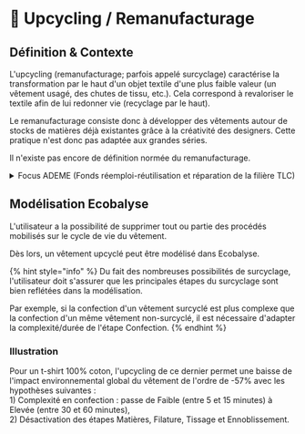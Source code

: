 # 🧥 Upcycling / Remanufacturage

## Définition & Contexte

L'upcycling (remanufacturage; parfois appelé surcyclage) caractérise la transformation par le haut d'un objet textile d'une plus faible valeur (un vêtement usagé, des chutes de tissu, etc.). Cela correspond à revaloriser le textile afin de lui redonner vie (recyclage par le haut). &#x20;

Le remanufacturage consiste donc à développer des vêtements autour de stocks de matières déjà existantes grâce à la créativité des designers. Cette pratique n'est donc pas adaptée aux grandes séries.&#x20;

Il n'existe pas encore de définition normée du remanufacturage.&#x20;

<details>

<summary>Focus ADEME (Fonds réemploi-réutilisation et réparation de la filière TLC)</summary>

Extrait de l'[étude préalable publiée en 2022](https://librairie.ademe.fr/economie-circulaire-et-dechets/5323-fonds-reemploi-reutilisation-et-reparation-de-la-filiere-tlc.html)

"Le terme « upcycling » (ou remanufacturage/surcyclage en français) est de plus en plus utilisé dans la profession. Le mot désignait au départ l’exploitation des matériaux délaissés au cours de la chaîne de production, par opposition au « recyclage » qui porte sur les produits en fin de vie. Bien que la définition de l’upcycling soit encore à construire, l’upcycling englobe désormais la transformation directe des matériaux en nouveaux produits, ou la transformation de pièces conçues pour en augmenter l’attrait. Le « up », marquant l’idée de tirer les matériaux vers le haut. L’upcycling n’a pas de définition règlementaire. Cette activité est considérée exclue du périmètre des études réparation et réemploi-réutilisation."

</details>

## Modélisation Ecobalyse

L'utilisateur a la possibilité de supprimer tout ou partie des procédés mobilisés sur le cycle de vie du vêtement.

Dès lors, un vêtement upcyclé peut être modélisé dans Ecobalyse.

{% hint style="info" %}
Du fait des nombreuses possibilités de surcyclage, l'utilisateur doit s'assurer que les principales étapes du surcyclage sont bien reflétées dans la modélisation.

Par exemple, si la confection d'un vêtement surcyclé est plus complexe que la confection d'un même vêtement non-surcyclé, il est nécessaire d'adapter la complexité/durée de l'étape Confection.&#x20;
{% endhint %}

### Illustration

Pour un t-shirt 100% coton, l'upcycling de ce dernier permet une baisse de l'impact environnemental global du vêtement de l'ordre de -57% avec les hypothèses suivantes : \
1\) Complexité en confection : passe de Faible (entre 5 et 15 minutes) à Elevée (entre 30 et 60 minutes),\
2\) Désactivation des étapes Matières, Filature, Tissage et Ennoblissement.

<figure><img src="../../.gitbook/assets/Impact (uPts) d&#x27;un t-shirt 100% coton (upcyclé ou non).png" alt=""><figcaption></figcaption></figure>
